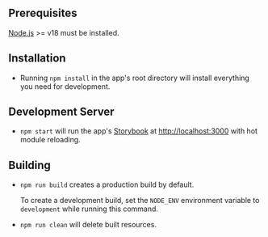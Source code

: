 ## Prerequisites

[Node.js](http://nodejs.org/) >= v18 must be installed.

## Installation

- Running `npm install` in the app's root directory will install everything you need for development.

## Development Server

- `npm start` will run the app's [Storybook](https://storybook.js.org/) at [http://localhost:3000](http://localhost:3000) with hot module 
  reloading.

## Building

- `npm run build` creates a production build by default.

   To create a development build, set the `NODE_ENV` environment variable to `development` while running this command.

- `npm run clean` will delete built resources.

